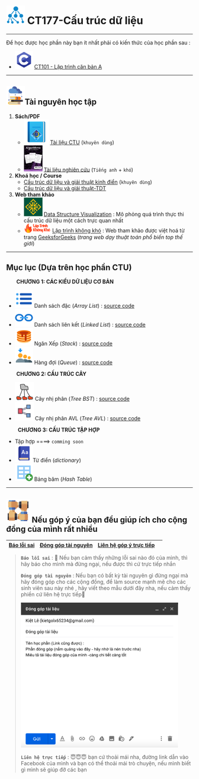 # ![cautrucdulieupng](https://raw.githubusercontent.com/Zenfection/Image/master/2020/12/15-13-15-54-cautrucdulieu.png) CT177-Cấu trúc dữ liệu

---

Để học được học phần này bạn ít nhất phải có kiến thức của học phần sau :

- ![icons8cprogrammingpng](https://raw.githubusercontent.com/Zenfection/Image/master/2020/12/15-13-40-39-icons8-c_programming.png) [CT101 - Lập trình căn bản A](https://zenfection.github.io/CTU/CT101-Lap%20trinh%20can%20ban%20A/)

---

## <img title="" src="https://raw.githubusercontent.com/Zenfection/Image/master/2020/12/15-14-31-38-Cloud%20Library.png" alt="Cloud Librarypng" width="50">Tài nguyên học tập

1. **Sách/PDF**
   - <img title="" src="https://raw.githubusercontent.com/Zenfection/Image/master/2020/12/16-22-48-56-CTU%20book.png" alt="CTU book.png" width="67"> [Tài liệu CTU](https://github.com/Zenfection/CTU/tree/main/CT177-Cau%20truc%20du%20lieu/Tài%20liệu) (`khuyên dùng`)
   - <img src="https://raw.githubusercontent.com/Zenfection/Image/master/2020/12/16-22-54-28-AlgorithmsGrow.png" title="" alt="AlgorithmsGrow.png" width="50">  [Tài liệu nghiên cứu](https://github.com/Zenfection/CTU/blob/main/Programing%20Book/Algorithms.pdf) (`Tiếng anh` + `khó`)
2. **Khoá học / Course**
   - [Cấu trúc dữ liệu và giải thuật kinh điển](https://drive.google.com/drive/folders/1YcUgdWSo9GjHm8j1644oPv5nUhj1tNKB?usp=sharing) (`khuyên dùng`)
   - [Cấu trúc dữ liệu và giải thuật-TDT](https://drive.google.com/drive/folders/1WHad8E9veuGBA4qItcOdZm1D5MG1ZiAr?usp=sharing) 
3. **Web tham khảo**
   - <img src="https://raw.githubusercontent.com/Zenfection/Image/master/2020/12/16-23-01-32-University_of_San_Francisco_logo.png" title="" alt="University_of_San_Francisco_logo.png" width="50"> [Data Structure Visualization](https://www.cs.usfca.edu/~galles/visualization/Algorithms.html) : Mô phỏng quá trình thực thi cấu trúc dữ liệu một cách trực quan nhất
   - <img src="https://raw.githubusercontent.com/Zenfection/Image/master/2020/12/16-23-00-16-logo-272-90.png" title="" alt="logo-272-90.png" width="73"> [Lập trình không khó](https://nguyenvanhieu.vn/ctdl-gt/) : Web tham khảo được việt hoá từ trang [GeeksforGeeks](https://www.geeksforgeeks.org) (*trang web dạy thuật toán phổ biến top thế giới*)

---

## Mục lục (Dựa trên học phần CTU)

       **CHƯƠNG 1: CÁC KIỂU DỮ LIỆU CƠ BẢN**

- ![icons8-list.png](https://raw.githubusercontent.com/Zenfection/Image/master/2020/12/16-23-16-31-icons8-list.png) Danh sách đặc (*Array List*) : [source code](https://github.com/Zenfection/CTU/tree/main/CT177-Cau%20truc%20du%20lieu/ArrayList) 
- ![icons8-link.png](https://raw.githubusercontent.com/Zenfection/Image/master/2020/12/16-23-16-51-icons8-link.png) Danh sách liên kết (*Linked List*) : [source code](https://github.com/Zenfection/CTU/tree/main/CT177-Cau%20truc%20du%20lieu/Linked%20List)
- ![icons8-pancake.png](https://raw.githubusercontent.com/Zenfection/Image/master/2020/12/16-23-17-18-icons8-pancake.png) Ngăn Xếp (*Stack*) : [source code](https://github.com/Zenfection/CTU/tree/main/CT177-Cau%20truc%20du%20lieu/Stack)
- ![icons8-joining_queue.png](https://raw.githubusercontent.com/Zenfection/Image/master/2020/12/16-23-17-32-icons8-joining_queue.png) Hàng đợi (*Queue*) : [source code](https://github.com/Zenfection/CTU/tree/main/CT177-Cau%20truc%20du%20lieu/Queue)

       **CHƯƠNG 2: CẤU TRÚC CÂY**

- ![icons8-folder_tree.png](https://raw.githubusercontent.com/Zenfection/Image/master/2020/12/16-23-17-59-icons8-folder_tree.png) Cây nhị phân (*Tree BST*) : [source code](https://github.com/Zenfection/CTU/tree/main/CT177-Cau%20truc%20du%20lieu/Tree)
- ![icons8-tree_structure.png](https://raw.githubusercontent.com/Zenfection/Image/master/2020/12/16-23-18-13-icons8-tree_structure.png) Cây nhị phân AVL (*Tree AVL*) : [source code](https://github.com/Zenfection/CTU/tree/main/CT177-Cau%20truc%20du%20lieu/Tree)

        **CHƯƠNG 3: CẤU TRÚC TẬP HỢP**

- Tập hợp ====> `comming soon`
- ![icons8-dictionary.png](https://raw.githubusercontent.com/Zenfection/Image/master/2020/12/16-23-19-14-icons8-dictionary.png)Từ điển (*dictionary*)
- ![icons8-insert_table.png](https://raw.githubusercontent.com/Zenfection/Image/master/2020/12/16-23-19-57-icons8-insert_table.png) Bảng băm (*Hash Table*)

---

## ![Community.png](https://raw.githubusercontent.com/Zenfection/Image/master/2020/12/16-23-32-26-Community.png) Nếu góp ý của bạn đều giúp ích cho cộng đồng của mình rất nhiều

| [Báo lỗi sai](https://forms.gle/pSEXEHXYFkAjRXDSA) | [Đóng góp tài nguyên](https://mail.google.com/mail/u/0/#inbox?compose=GTvVlcSPFqzlSXfwlPbNMlhrXBNDcckJQlXDrTBrLDFXKxSlpTPHKrRvhvZmLWdLHtLfXWcNWGNPC) | [Liên hệ góp ý trực tiếp](https://www.messenger.com/t/zenfection) |     |
| -------------------------------------------------- | ---------------------------------------------------------------------------------------------------------------------------------------------------- | ----------------------------------------------------------------- | --- |





> **`Báo lỗi sai`** : 🦈 Nếu bạn cảm thấy những lỗi sai nào đó của mình, thì hãy báo cho mình mà đừng ngại, nếu được thì cứ trực tiếp nhắn
> 
> **`Đóng góp tài nguyên`** : Nếu bạn có bất kỳ tài nguyên gì đừng ngại mà hãy đóng góp cho các cộng đồng, để làm source mạnh mẽ cho các sinh viên sau này nhé , hãy viết theo mẫu dưới đây nha, nếu cảm thấy phiền cứ liên hệ trực tiếp🐲
> 
> <img src="https://raw.githubusercontent.com/Zenfection/Image/master/2020/12/16-23-48-42-A%CC%89nh%20chu%CC%A3p%20Ma%CC%80n%20hi%CC%80nh%202020-12-16%20lu%CC%81c%2023.48.31.png" title="" alt="Ảnh chụp Màn hình 2020-12-16 lúc 23.48.31.png" width="424">
> 
> **`Liên hệ trực tiếp`** : 😇😇😇 bạn cứ thoải mái nha, đường link dẫn vào Facebook của mình và bạn có thể thoải mái trò chuyện, nếu mình biết gì mình sẽ giúp đỡ các bạn
